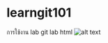# learngit101
การใช้งาน
lab git
lab html
![alt text]([[http://url/to/img.png](https://www.bitkubnft.com/_next/image?url=https%3A%2F%2Fstatic.bitkubnext.com%2Fnft%2Fnft_stores%2Funsleep-sheep%2Fstore-profile.jpg&w=3840&q=75)https://www.bitkubnft.com/_next/image?url=https%3A%2F%2Fstatic.bitkubnext.com%2Fnft%2Fnft_stores%2Funsleep-sheep%2Fstore-profile.jpg&w=3840&q=7](https://www.bitkubnft.com/_next/image?url=https%3A%2F%2Fstatic.bitkubnext.com%2Fnft%2Fnft_stores%2Funsleep-sheep%2Fstore-profile.jpg&w=3840&q=75)https://www.bitkubnft.com/_next/image?url=https%3A%2F%2Fstatic.bitkubnext.com%2Fnft%2Fnft_stores%2Funsleep-sheep%2Fstore-profile.jpg&w=3840&q=755)
